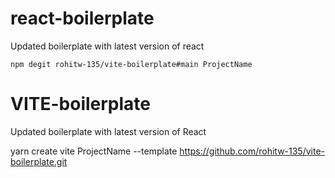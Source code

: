 # react-boilerplate
Updated boilerplate with latest version of react

`npm degit rohitw-135/vite-boilerplate#main ProjectName`

# VITE-boilerplate
Updated boilerplate with latest version of React

yarn create vite ProjectName --template https://github.com/rohitw-135/vite-boilerplate.git